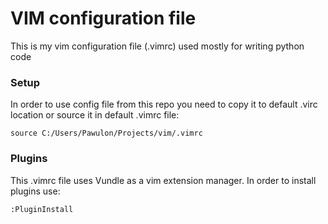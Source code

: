 # VIM configuration file

This is my vim configuration file (.vimrc) used mostly for writing python code

### Setup


In order to use config file from this repo you need to copy it to default .virc
location or source it in default .vimrc file:

```
source C:/Users/Pawulon/Projects/vim/.vimrc
```

### Plugins

This .vimrc file uses Vundle as a vim extension manager. In order to install
plugins use:

```
:PluginInstall
```
